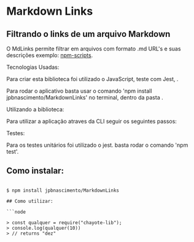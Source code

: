 # Markdown Links

## Filtrando o links de um arquivo Markdown


O MdLinks permite filtrar em arquivos com formato .md URL's e suas descrições exemplo: [npm-scripts](https://docs.npmjs.com/misc/scripts).

Tecnologias Usadas:

Para criar esta biblioteca foi utilizado o JavaScript, teste com Jest, .

Para rodar o aplicativo basta usar o comando 'npm install jpbnascimento/MarkdownLinks' no terminal, dentro da pasta .

Utilizando a biblioteca:

Para utilizar a aplicação atraves da CLI seguir os seguintes passos:

Testes:

Para os testes unitários foi utilizado o jest. basta rodar o comando 'npm test'.

## Como instalar:

```shell

$ npm install jpbnascimento/MarkdownLinks

## Como utilizar:

```node

> const qualquer = require("chayote-lib");
> console.log(qualquer(10))
> // returns "dez"

```
